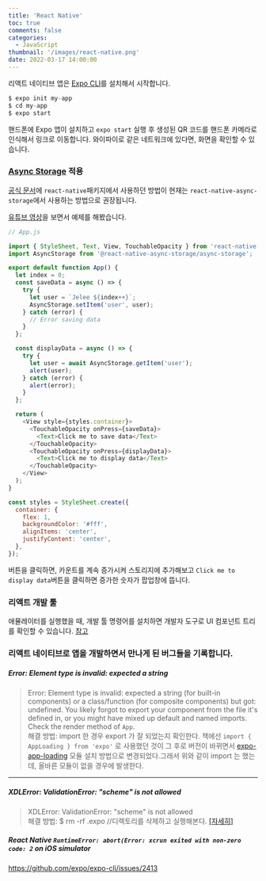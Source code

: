 ```yaml
---
title: 'React Native'
toc: true
comments: false
categories:
  - JavaScript
thumbnail: '/images/react-native.png'
date: 2022-03-17 14:00:00
---
```


리액트 네이티브 앱은 [Expo CLI](https://docs.expo.dev/get-started/create-a-new-app)를 설치해서 시작합니다. 

<!-- more -->

```js
$ expo init my-app
$ cd my-app
$ expo start
```

핸드폰에 Expo 앱이 설치하고 `expo start` 실행 후 생성된 QR 코드를 핸드폰 카메라로 인식해서 링크로 이동합니다. 
와이파이로 같은 네트워크에 있다면, 화면을 확인할 수 있습니다. 

### [Async Storage](https://react-native-async-storage.github.io/async-storage/docs/install/) 적용

[공식 문서](https://reactnative.dev/docs/asyncstorage)에 `react-native`패키지에서 사용하던 방법이 현재는 `react-native-async-storage`에서 사용하는 방법으로 권장됩니다. 

[유튜브 영상](https://www.youtube.com/watch?v=aCe0h50hyCc)을 보면서 예제를 해봤습니다.

```js
// App.js

import { StyleSheet, Text, View, TouchableOpacity } from 'react-native';
import AsyncStorage from '@react-native-async-storage/async-storage';

export default function App() {
  let index = 0;
  const saveData = async () => {
    try {
      let user = `Jelee ${index++}`;
      AsyncStorage.setItem('user', user);
    } catch (error) {
      // Error saving data
    }
  };

  const displayData = async () => {
    try {
      let user = await AsyncStorage.getItem('user');
      alert(user);
    } catch (error) {
      alert(error);
    }
  };

  return (
    <View style={styles.container}>
      <TouchableOpacity onPress={saveData}>
        <Text>Click me to save data</Text>
      </TouchableOpacity>
      <TouchableOpacity onPress={displayData}>
        <Text>Click me to display data</Text>
      </TouchableOpacity>
    </View>
  );
}

const styles = StyleSheet.create({
  container: {
    flex: 1,
    backgroundColor: '#fff',
    alignItems: 'center',
    justifyContent: 'center',
  },
});
```
버튼을 클릭하면, 카운트를 계속 증가시켜 스토리지에 추가해보고 `Click me to display data`버튼을 클릭하면 증가한 숫자가 팝업창에 뜹니다.

### 리액트 개발 툴
애뮬레이터를 실행했을 때, 개발 툴 명령어를 설치하면 개발자 도구로 UI 컴포넌트 트리를 확인할 수 있습니다. 
[참고](https://jeffgukang.github.io/react-native-tutorial/docs/basic-tutorial/basic-functions/02-debugging/debugging-kr.html)

### 리액트 네이티브로 앱을 개발하면서 만나게 된 버그들을 기록합니다. 

##### Error: Element type is invalid: expected a string

> Error: Element type is invalid: expected a string (for built-in components) or a class/function (for composite components) but got: undefined. You likely forgot to export your component from the file it's defined in, or you might have mixed up default and named imports. <br/>
> Check the render method of `App`. <br/>
> 해결 방법:
> import 한 경우 export 가 잘 되었는지 확인한다. 책에선 `import { AppLoading } from 'expo'` 로 사용했던 것이 그 후로 버전이 바뀌면서 [expo-app-loading](https://docs.expo.dev/versions/latest/sdk/app-loading/) 모듈 설치 방법으로 변경되었다.그래서 위와 같이 import 는 했는데, 올바른 모듈이 없을 경우에 발생한다.

----
##### XDLError: ValidationError: "scheme" is not allowed

> XDLError: ValidationError: "scheme" is not allowed <br/>
> 해결 방법: 
> $ rm -rf .expo  //디렉토리를 삭제하고 실행해본다. [[자세히]](https://github.com/expo/expo-cli/issues/2951)


##### React Native `RuntimeError: abort(Error: xcrun exited with non-zero code: 2` on iOS simulator

https://github.com/expo/expo-cli/issues/2413